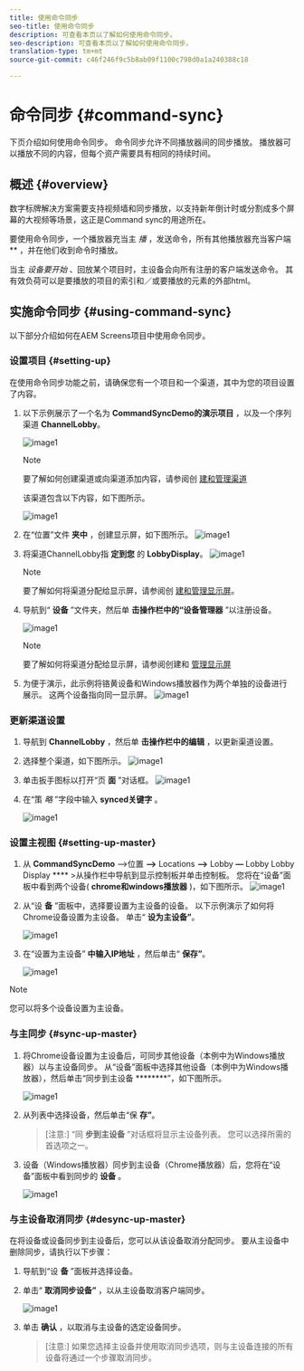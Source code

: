 ```yaml
---
title: 使用命令同步
seo-title: 使用命令同步
description: 可查看本页以了解如何使用命令同步。
seo-description: 可查看本页以了解如何使用命令同步。
translation-type: tm+mt
source-git-commit: c46f246f9c5b8ab09f1100c798d0a1a240388c18

---
```



# 命令同步 {#command-sync}

下页介绍如何使用命令同步。 命令同步允许不同播放器间的同步播放。 播放器可以播放不同的内容，但每个资产需要具有相同的持续时间。

## 概述 {#overview}

数字标牌解决方案需要支持视频墙和同步播放，以支持新年倒计时或分割成多个屏幕的大视频等场景，这正是Command sync的用途所在。

要使用命令同步，一个播放器充当主 *播* ，发送命令，所有其他播放器充当客户端 ** ，并在他们收到命令时播放。

当主 *设备要开始* 、回放某个项目时，主设备会向所有注册的客户端发送命令。 其有效负荷可以是要播放的项目的索引和／或要播放的元素的外部html。

## 实施命令同步 {#using-command-sync}

以下部分介绍如何在AEM Screens项目中使用命令同步。

### 设置项目 {#setting-up}

在使用命令同步功能之前，请确保您有一个项目和一个渠道，其中为您的项目设置了内容。

1. 以下示例展示了一个名为 **CommandSyncDemo的演示项目** ，以及一个序列渠道 **ChannelLobby**。

   ![image1](assets/command-sync/command-sync1-1.png)

   >[!NOTE]
   >
   >要了解如何创建渠道或向渠道添加内容，请参阅创 [建和管理渠道](/help/user-guide/managing-channels.md)

   该渠道包含以下内容，如下图所示。

   ![image1](assets/command-sync/command-sync2-1.png)

1. 在“位置”文件 **夹中** ，创建显示屏，如下图所示。
   ![image1](assets/command-sync/command-sync3-1.png)

1. 将渠道ChannelLobby指 **定到您** 的 **LobbyDisplay**。
   ![image1](assets/command-sync/command-sync4-1.png)

   >[!NOTE]
   >
   >要了解如何将渠道分配给显示屏，请参阅创 [建和管理显示屏](/help/user-guide/managing-displays.md)。

1. 导航到“ **设备** ”文件夹，然后单 **击操作栏中的“设备管理器** ”以注册设备。

   ![image1](assets/command-sync5.png)

   >[!NOTE]
   >
   >要了解如何将渠道分配给显示屏，请参阅创建和 [管理显示屏](/help/user-guide/managing-displays.md)

1. 为便于演示，此示例将铬黄设备和Windows播放器作为两个单独的设备进行展示。 这两个设备指向同一显示屏。
   ![image1](assets/command-sync6.png)

### 更新渠道设置

1. 导航到 **ChannelLobby** ，然后单 **击操作栏中的编辑** ，以更新渠道设置。

1. 选择整个渠道，如下图所示。
   ![image1](assets/command-sync/command-sync7-1.png)

1. 单击扳手图标以打开“页 **面** ”对话框。
   ![image1](assets/command-sync/command-sync8-1.png)

1. 在“策 *略* ”字段中输入 **synced关键字** 。

   ![image1](assets/command-sync/command-sync9-1.png)


### 设置主视图 {#setting-up-master}

1. 从 **CommandSyncDemo** —>位置 **—>** Locations **—>** Lobby **—** Lobby Lobby Display **** >从操作栏中导航到显示控制板并单击控制板。
您将在“设备”面板中看到两个设备( **chrome和windows播放器** )，如下图所示。
   ![image1](assets/command-sync/command-sync10-1.png)

1. 从“设 **备** ”面板中，选择要设置为主设备的设备。 以下示例演示了如何将Chrome设备设置为主设备。 单击“ **设为主设备”**。

   ![image1](assets/command-sync/command-sync11-1.png)

1. 在“设置为主设备” **中输入IP地址** ，然后单击“ **保存”**。

   ![image1](assets/command-sync/command-sync12-1.png)

>[!NOTE]
> 您可以将多个设备设置为主设备。

### 与主同步 {#sync-up-master}

1. 将Chrome设备设置为主设备后，可同步其他设备（本例中为Windows播放器）以与主设备同步。
从“设备”面板中选择其他设备（本例中为Windows播放器），然后单击“同步到主设备 ********”，如下图所示。

   ![image1](assets/command-sync/command-sync13-1.png)

1. 从列表中选择设备，然后单击“保 **存”**。

   >[注意:]
   > “同 **步到主设备** ”对话框将显示主设备列表。 您可以选择所需的首选项之一。

1. 设备（Windows播放器）同步到主设备（Chrome播放器）后，您将在“设备”面板中看到同步的 **设备** 。

   ![image1](assets/command-sync/command-sync14-1.png)

### 与主设备取消同步 {#desync-up-master}

在将设备或设备同步到主设备后，您可以从该设备取消分配同步。 要从主设备中删除同步，请执行以下步骤：

1. 导航到“设 **备** ”面板并选择设备。

1. 单击“ **取消同步设备”** ，以从主设备取消客户端同步。

   ![image1](assets/command-sync/command-sync15-1.png)

1. 单击 **确认** ，以取消与主设备的选定设备同步。

   >[注意:]
   > 如果您选择主设备并使用取消同步选项，则与主设备连接的所有设备将通过一个步骤取消同步。

